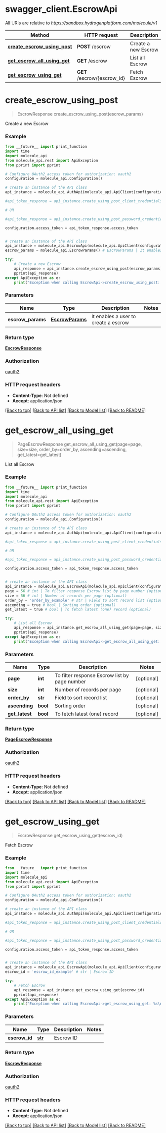 # swagger_client.EscrowApi

All URIs are relative to *https://sandbox.hydrogenplatform.com/molecule/v1*

Method | HTTP request | Description
------------- | ------------- | -------------
[**create_escrow_using_post**](EscrowApi.md#create_escrow_using_post) | **POST** /escrow | Create a new Escrow
[**get_escrow_all_using_get**](EscrowApi.md#get_escrow_all_using_get) | **GET** /escrow | List all Escrow
[**get_escrow_using_get**](EscrowApi.md#get_escrow_using_get) | **GET** /escrow/{escrow_id} | Fetch Escrow


# **create_escrow_using_post**
> EscrowResponse create_escrow_using_post(escrow_params)

Create a new Escrow

### Example
```python
from __future__ import print_function
import time
import molecule_api
from molecule_api.rest import ApiException
from pprint import pprint

# Configure OAuth2 access token for authorization: oauth2
configuration = molecule_api.Configuration()

# create an instance of the API class
api_instance = molecule_api.AuthApi(molecule_api.ApiClient(configuration))

#api_token_response = api_instance.create_using_post_client_credentials("client_id", "password")

# OR

#api_token_response = api_instance.create_using_post_password_credentials("client_id","password", "username", "secret" )

configuration.access_token = api_token_response.access_token


# create an instance of the API class
api_instance = molecule_api.EscrowApi(molecule_api.ApiClient(configuration))
escrow_params = molecule_api.EscrowParams() # EscrowParams | It enables a user to create a escrow

try:
    # Create a new Escrow
    api_response = api_instance.create_escrow_using_post(escrow_params)
    pprint(api_response)
except ApiException as e:
    print("Exception when calling EscrowApi->create_escrow_using_post: %s\n" % e)
```

### Parameters

Name | Type | Description  | Notes
------------- | ------------- | ------------- | -------------
 **escrow_params** | [**EscrowParams**](EscrowParams.md)| It enables a user to create a escrow | 

### Return type

[**EscrowResponse**](EscrowResponse.md)

### Authorization

[oauth2](../README.md#oauth2)

### HTTP request headers

 - **Content-Type**: Not defined
 - **Accept**: application/json

[[Back to top]](#) [[Back to API list]](../README.md#documentation-for-api-endpoints) [[Back to Model list]](../README.md#documentation-for-models) [[Back to README]](../README.md)

# **get_escrow_all_using_get**
> PageEscrowResponse get_escrow_all_using_get(page=page, size=size, order_by=order_by, ascending=ascending, get_latest=get_latest)

List all Escrow

### Example
```python
from __future__ import print_function
import time
import molecule_api
from molecule_api.rest import ApiException
from pprint import pprint

# Configure OAuth2 access token for authorization: oauth2
configuration = molecule_api.Configuration()

# create an instance of the API class
api_instance = molecule_api.AuthApi(molecule_api.ApiClient(configuration))

#api_token_response = api_instance.create_using_post_client_credentials("client_id", "password")

# OR

#api_token_response = api_instance.create_using_post_password_credentials("client_id","password", "username", "secret" )

configuration.access_token = api_token_response.access_token


# create an instance of the API class
api_instance = molecule_api.EscrowApi(molecule_api.ApiClient(configuration))
page = 56 # int | To filter response Escrow list by page number (optional)
size = 56 # int | Number of records per page (optional)
order_by = 'order_by_example' # str | Field to sort record list (optional)
ascending = true # bool | Sorting order (optional)
get_latest = true # bool | To fetch latest (one) record (optional)

try:
    # List all Escrow
    api_response = api_instance.get_escrow_all_using_get(page=page, size=size, order_by=order_by, ascending=ascending, get_latest=get_latest)
    pprint(api_response)
except ApiException as e:
    print("Exception when calling EscrowApi->get_escrow_all_using_get: %s\n" % e)
```

### Parameters

Name | Type | Description  | Notes
------------- | ------------- | ------------- | -------------
 **page** | **int**| To filter response Escrow list by page number | [optional] 
 **size** | **int**| Number of records per page | [optional] 
 **order_by** | **str**| Field to sort record list | [optional] 
 **ascending** | **bool**| Sorting order | [optional] 
 **get_latest** | **bool**| To fetch latest (one) record | [optional] 

### Return type

[**PageEscrowResponse**](PageEscrowResponse.md)

### Authorization

[oauth2](../README.md#oauth2)

### HTTP request headers

 - **Content-Type**: Not defined
 - **Accept**: application/json

[[Back to top]](#) [[Back to API list]](../README.md#documentation-for-api-endpoints) [[Back to Model list]](../README.md#documentation-for-models) [[Back to README]](../README.md)

# **get_escrow_using_get**
> EscrowResponse get_escrow_using_get(escrow_id)

Fetch Escrow

### Example
```python
from __future__ import print_function
import time
import molecule_api
from molecule_api.rest import ApiException
from pprint import pprint

# Configure OAuth2 access token for authorization: oauth2
configuration = molecule_api.Configuration()

# create an instance of the API class
api_instance = molecule_api.AuthApi(molecule_api.ApiClient(configuration))

#api_token_response = api_instance.create_using_post_client_credentials("client_id", "password")

# OR

#api_token_response = api_instance.create_using_post_password_credentials("client_id","password", "username", "secret" )

configuration.access_token = api_token_response.access_token


# create an instance of the API class
api_instance = molecule_api.EscrowApi(molecule_api.ApiClient(configuration))
escrow_id = 'escrow_id_example' # str | Escrow ID

try:
    # Fetch Escrow
    api_response = api_instance.get_escrow_using_get(escrow_id)
    pprint(api_response)
except ApiException as e:
    print("Exception when calling EscrowApi->get_escrow_using_get: %s\n" % e)
```

### Parameters

Name | Type | Description  | Notes
------------- | ------------- | ------------- | -------------
 **escrow_id** | [**str**](.md)| Escrow ID | 

### Return type

[**EscrowResponse**](EscrowResponse.md)

### Authorization

[oauth2](../README.md#oauth2)

### HTTP request headers

 - **Content-Type**: Not defined
 - **Accept**: application/json

[[Back to top]](#) [[Back to API list]](../README.md#documentation-for-api-endpoints) [[Back to Model list]](../README.md#documentation-for-models) [[Back to README]](../README.md)

